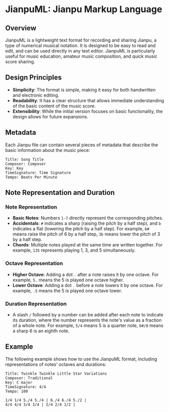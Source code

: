 # JianpuML: Jianpu Markup Language

## Overview

JianpuML is a lightweight text format for recording and sharing Jianpu, a type of numerical musical notation. It is designed to be easy to read and edit, and can be used directly in any text editor. JianpuML is particularly useful for music education, amateur music composition, and quick music score sharing.

## Design Principles

- **Simplicity**: The format is simple, making it easy for both handwritten and electronic editing.
- **Readability**: It has a clear structure that allows immediate understanding of the basic content of the music score.
- **Extensibility**: While the initial version focuses on basic functionality, the design allows for future expansions.

## Metadata

Each Jianpu file can contain several pieces of metadata that describe the basic information about the music piece:

```plaintext
Title: Song Title
Composer: Composer
Key: Key
TimeSignature: Time Signature
Tempo: Beats Per Minute
```

## Note Representation and Duration

### Note Representation

- **Basic Notes**: Numbers `1-7` directly represent the corresponding pitches.
- **Accidentals**: `#` indicates a sharp (raising the pitch by a half step), and `b` indicates a flat (lowering the pitch by a half step). For example, `6#` means raise the pitch of 6 by a half step, `3b` means lower the pitch of 3 by a half step.
- **Chords**: Multiple notes played at the same time are written together. For example, `135` represents playing 1, 3, and 5 simultaneously.

### Octave Representation

- **Higher Octave**: Adding a dot `.` after a note raises it by one octave. For example, `5.` means the 5 is played one octave higher.
- **Lower Octave**: Adding a dot `.` before a note lowers it by one octave. For example, `.5` means the 5 is played one octave lower.

### Duration Representation

- A slash `/` followed by a number can be added after each note to indicate its duration, where the number represents the note's value as a fraction of a whole note. For example, `5/4` means 5 is a quarter note, `6#/8` means a sharp 6 is an eighth note.

## Example

The following example shows how to use the JianpuML format, including representations of notes' octaves and durations:

```plaintext
Title: Twinkle Twinkle Little Star Variations
Composer: Traditional
Key: C major
TimeSignature: 4/4
Tempo: 100

1/4 1/4 5./4 5./4 | 6./4 6./4 5./2 |
4/4 4/4 3/4 3/4 | 2/4 2/4 1/2 |
```
